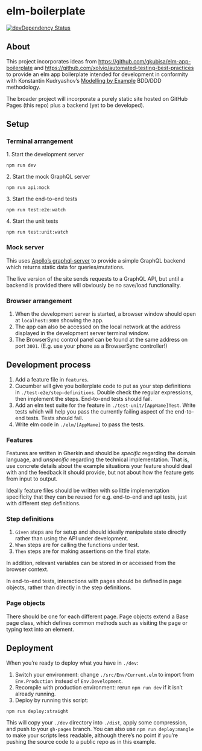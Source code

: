 # elm-boilerplate

[![devDependency Status](https://david-dm.org/LikeJasper/elm-boilerplate/dev-status.svg)](https://david-dm.org/LikeJasper/elm-boilerplate)

## About

This project incorporates ideas from https://github.com/gkubisa/elm-app-boilerplate and https://github.com/xolvio/automated-testing-best-practices to provide an elm app boilerplate intended for development in conformity with Konstantin Kudryashov’s [Modelling by Example](http://stakeholderwhisperer.com/posts/2014/10/introducing-modelling-by-example) BDD/DDD methodology.

The broader project will incorporate a purely static site hosted on GitHub Pages (this repo) plus a backend (yet to be developed).

## Setup

### Terminal arrangement

1\. Start the development server
```
npm run dev
```
2\. Start the mock GraphQL server
```
npm run api:mock
```
3\. Start the end-to-end tests
```
npm run test:e2e:watch
```
4\. Start the unit tests
```
npm run test:unit:watch
```

### Mock server

This uses [Apollo’s graphql-server](https://github.com/apollostack/graphql-server) to provide a simple GraphQL backend which returns static data for queries/mutations.

The live version of the site sends requests to a GraphQL API, but until a backend is provided there will obviously be no save/load functionality.

### Browser arrangement

1. When the development server is started, a browser window should open at `localhost:3000` showing the app.
1. The app can also be accessed on the local network at the address displayed in the development server terminal window.
1. The BrowserSync control panel can be found at the same address on port `3001`. (E.g. use your phone as a BrowserSync controller!)

## Development process

1. Add a feature file in `features`.
1. Cucumber will give you boilerplate code to put as your step definitions in `./test-e2e/step-definitions`. Double check the regular expressions, then implement the steps. End-to-end tests should fail.
1. Add an elm test suite for the feature in `./test-unit/[AppName]Test`. Write tests which will help you pass the currently failing aspect of the end-to-end tests. Tests should fail.
1. Write elm code in `./elm/[AppName]` to pass the tests.

### Features

Features are written in Gherkin and should be *specific* regarding the domain language, and *unspecific* regarding the technical implementation. That is, use concrete details about the example situations your feature should deal with and the feedback it should provide, but not about how the feature gets from input to output.

Ideally feature files should be written with so little implementation specificity that they can be reused for e.g. end-to-end and api tests, just with different step definitions.

### Step definitions

1. `Given` steps are for setup and should ideally manipulate state directly rather than using the API under development.
1. `When` steps are for calling the functions under test.
1. `Then` steps are for making assertions on the final state.

In addition, relevant variables can be stored in or accessed from the browser context.

In end-to-end tests, interactions with pages should be defined in page objects, rather than directly in the step definitions.

### Page objects

There should be one for each different page. Page objects extend a Base page class, which defines common methods such as visiting the page or typing text into an element.

## Deployment

When you’re ready to deploy what you have in `./dev`:

1. Switch your environment: change `./src/Env/Current.elm` to import from `Env.Production` instead of `Env.Development`.
1. Recompile with production environment: rerun `npm run dev` if it isn’t already running.
1. Deploy by running this script:

```
npm run deploy:straight
```

This will copy your `./dev` directory into `./dist`, apply some compression, and push to your `gh-pages` branch. You can also use `npm run deploy:mangle` to make your scripts less readable, although there’s no point if you’re pushing the source code to a public repo as in this example.
